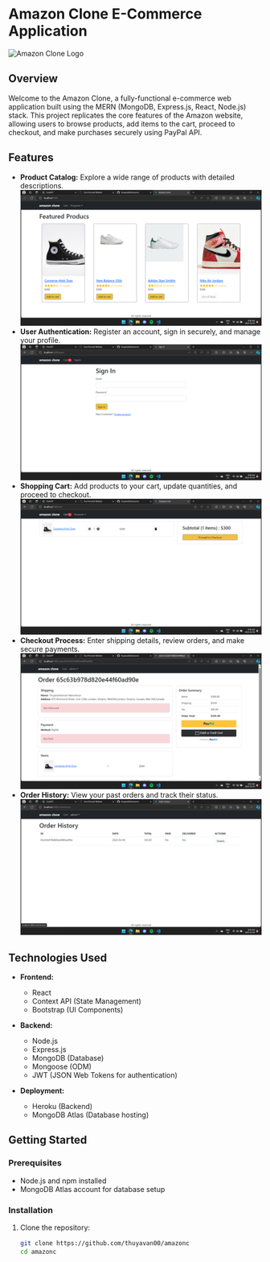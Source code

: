 # Amazon Clone E-Commerce Application

![Amazon Clone Logo](./images/amazon-clone-logo.png)

## Overview

Welcome to the Amazon Clone, a fully-functional e-commerce web application built using the MERN (MongoDB, Express.js, React, Node.js) stack. This project replicates the core features of the Amazon website, allowing users to browse products, add items to the cart, proceed to checkout, and make purchases securely using PayPal API.

## Features

- **Product Catalog:** Explore a wide range of products with detailed descriptions.
  ![Product page ](./gitimg/1.png)
- **User Authentication:** Register an account, sign in securely, and manage your profile.
  ![Auth page ](./gitimg/6.png)
- **Shopping Cart:** Add products to your cart, update quantities, and proceed to checkout.
  ![Cart page ](./gitimg/2.png)
- **Checkout Process:** Enter shipping details, review orders, and make secure payments.
  ![Checkout page ](./gitimg/7.png)
- **Order History:** View your past orders and track their status.
  ![History page ](./gitimg/9.png)

## Technologies Used

- **Frontend:**

  - React
  - Context API (State Management)
  - Bootstrap (UI Components)

- **Backend:**

  - Node.js
  - Express.js
  - MongoDB (Database)
  - Mongoose (ODM)
  - JWT (JSON Web Tokens for authentication)

- **Deployment:**
  - Heroku (Backend)
  - MongoDB Atlas (Database hosting)

## Getting Started

### Prerequisites

- Node.js and npm installed
- MongoDB Atlas account for database setup

### Installation

1. Clone the repository:

   ```bash
   git clone https://github.com/thuyavan00/amazonc
   cd amazonc
   ```
